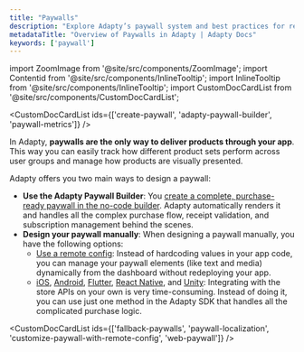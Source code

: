 ```yaml
---
title: "Paywalls"
description: "Explore Adapty’s paywall system and best practices for revenue growth."
metadataTitle: "Overview of Paywalls in Adapty | Adapty Docs"
keywords: ['paywall']
---
```


import ZoomImage from '@site/src/components/ZoomImage';
import Contentid from '@site/src/components/InlineTooltip';
import InlineTooltip from '@site/src/components/InlineTooltip';
import CustomDocCardList from '@site/src/components/CustomDocCardList';

<CustomDocCardList ids={['create-paywall', 'adapty-paywall-builder', 'paywall-metrics']} />

<ZoomImage id="paywall.webp" width="500px" />

In Adapty, **paywalls are the only way to deliver products through your app**. This way you can easily track how different product sets perform across user groups and manage how products are visually presented.

Adapty offers you two main ways to design a paywall:
- **Use the Adapty Paywall Builder**: You [create a complete, purchase-ready paywall in the no-code builder](quickstart-paywalls). Adapty automatically renders it and handles all the complex purchase flow, receipt validation, and subscription management behind the scenes.
- **Design your paywall manually**: When designing a paywall manually, you have the following options:
   - [Use a remote config](customize-paywall-with-remote-config.md): Instead of hardcoding values in your app code, you can manage your paywall elements (like text and media) dynamically from the dashboard without redeploying your app.
   - <InlineTooltip tooltip="Delegate handling purchases to Adapty">[iOS](making-purchases.md), [Android](android-making-purchases.md), [Flutter](flutter-making-purchases.md), [React Native](react-native-making-purchases.md), and [Unity](unity-making-purchases.md)</InlineTooltip>: Integrating with the store APIs on your own is very time-consuming. Instead of doing it, you can use just one method in the Adapty SDK that handles all the complicated purchase logic.

<CustomDocCardList ids={['fallback-paywalls', 'paywall-localization', 'customize-paywall-with-remote-config', 'web-paywall']} />